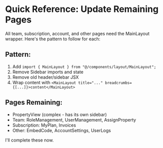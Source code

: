 # Quick Reference: Update Remaining Pages

All team, subscription, account, and other pages need the MainLayout wrapper. Here's the pattern to follow for each:

## Pattern:
1. Add `import { MainLayout } from "@/components/layout/MainLayout";`
2. Remove Sidebar imports and state
3. Remove old header/sidebar JSX
4. Wrap content with `<MainLayout title="..." breadcrumbs={[...]}>content</MainLayout>`

## Pages Remaining:
- PropertyView (complex - has its own sidebar)
- Team: RoleManagement, UserManagement, AssignProperty  
- Subscription: MyPlan, Invoices
- Other: EmbedCode, AccountSettings, UserLogs

I'll complete these now.
